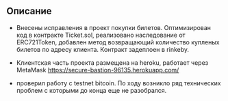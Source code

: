 
## Описание

* Внесены исправления в проект покупки билетов. Оптимизирован код в контракте Ticket.sol, реализовано наследование от ERC721Token, добавлен метод возвращающий количество купленых билетов по адресу клиента. Контракт задеплоен в rinkeby.

* Клиентская часть проекта размещена на heroku, работает через MetaMask https://secure-bastion-96135.herokuapp.com/

* проверил работу с testnet bitcoin. По ходу возникло ряд технических проблем с которыми до конца еще не разобрался.
